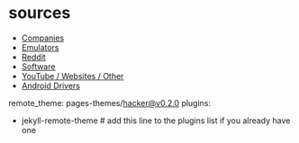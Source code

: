 # sources

- [Companies](https://github.com/admyrick/sources/tree/main/emulators)
- [Emulators](https://github.com/admyrick/sources/blob/main/emulators/toc.md)
- [Reddit](https://github.com/admyrick/sources/blob/main/reddit.md)
- [Software](https://github.com/admyrick/sources/tree/main/software)
- [YouTube / Websites / Other](https://github.com/admyrick/sources/blob/main/yt-other.md)
- [Android Drivers](https://github.com/admyrick/sources/blob/main/drivers.md)

remote_theme: pages-themes/hacker@v0.2.0
plugins:
- jekyll-remote-theme # add this line to the plugins list if you already have one
